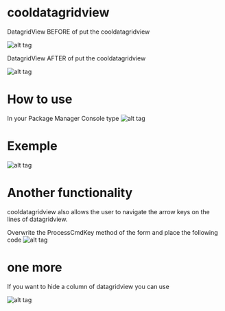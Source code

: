 # cooldatagridview
DatagridView BEFORE of put the cooldatagridview

![alt tag](http://i68.tinypic.com/20zznlu.png)

DatagridView AFTER of put the cooldatagridview

![alt tag](http://i63.tinypic.com/2cyr2w2.png)

# How to use
 In your Package Manager Console type ![alt tag](http://i64.tinypic.com/5cyioy.png) 

# Exemple
![alt tag](http://i63.tinypic.com/33adnx2.png)

# Another functionality
cooldatagridview also allows the user to navigate the arrow keys on the lines of datagridview.

Overwrite the ProcessCmdKey method of the form and place the following code
![alt tag](http://i64.tinypic.com/2961a89.png)

# one more
If you want to hide a column of datagridview you can use

![alt tag](http://i68.tinypic.com/21bkk1t.png)




